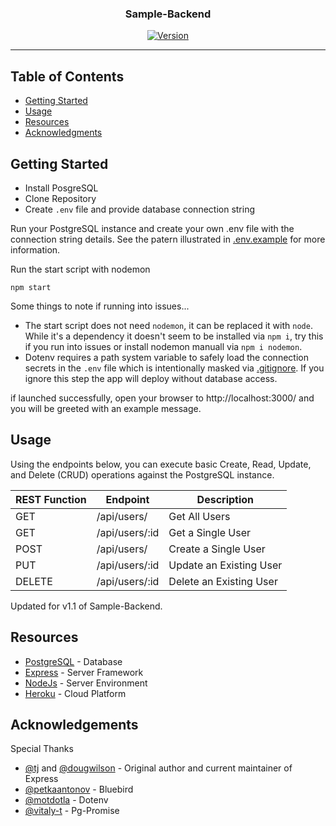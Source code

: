 <h3 align="center">Sample-Backend</h3>

<div align="center">

  [![Version](https://img.shields.io/badge/Version-v1.1-green)]() 

</div>

---
## Table of Contents
- [Getting Started](#getting_started)
- [Usage](#usage)
- [Resources](#resources)
- [Acknowledgments](#acknowledgement)

## Getting Started <a name = "getting_started"></a>
- Install PosgreSQL
- Clone Repository
- Create `.env` file and provide database connection string

Run your PostgreSQL instance and create your own .env file with the connection string details. See the patern illustrated in [.env.example](https://github.com/ysolomon/sample-backend/blob/master/.env.example) for more information.

Run the start script with nodemon 
```
npm start
```

Some things to note if running into issues...
- The start script does not need `nodemon`, it can be replaced it with `node`. While it's a dependency it doesn't seem to be installed via `npm i`, try this if you run into issues or install nodemon manuall via `npm i nodemon`.
- Dotenv requires a path system variable to safely load the connection secrets in the `.env` file which is intentionally masked via [.gitignore](https://github.com/ysolomon/sample-backend/blob/master/.gitignore). If you ignore this step the app will deploy without database access.

if launched successfully, open your browser to http://localhost:3000/ and you will be greeted with an example message.

## Usage <a name="usage"></a>
Using the endpoints below, you can execute basic Create, Read, Update, and Delete (CRUD) operations against the PostgreSQL instance.

| REST Function | Endpoint       | Description             |
| ------------- | -------------- | ----------------------- |
| GET           | /api/users/    | Get All Users           |
| GET           | /api/users/:id | Get a Single User       |
| POST          | /api/users/    | Create a Single User    |
| PUT           | /api/users/:id | Update an Existing User |
| DELETE        | /api/users/:id | Delete an Existing User |

Updated for v1.1 of Sample-Backend.

## Resources <a name = "resources"></a>
- [PostgreSQL](https://www.postgresql.org/) - Database
- [Express](https://expressjs.com/) - Server Framework
- [NodeJs](https://nodejs.org/en/) - Server Environment
- [Heroku](https://heroku.com/) - Cloud Platform

## Acknowledgements <a name = "acknowledgement"></a>
Special Thanks
- [@tj](https://github.com/tj) and [@dougwilson](https://github.com/dougwilson) - Original author and current maintainer of Express
- [@petkaantonov](https://github.com/petkaantonov/bluebird) - Bluebird
- [@motdotla](https://github.com/motdotla/dotenv) - Dotenv
- [@vitaly-t](https://github.com/vitaly-t/pg-promise) - Pg-Promise
